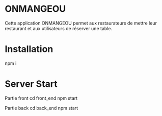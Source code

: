 # ONMANGEOU
Cette application ONMANGEOU permet aux restaurateurs de mettre leur restaurant et aux utilisateurs de réserver une table.

# Installation
 npm i

# Server Start
Partie front
 cd front_end
 npm start

Partie back
 cd back_end
 npm start


